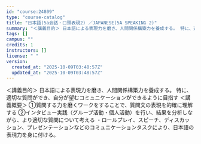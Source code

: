 ```yaml
---
id: "course:24809"
type: "course-catalog"
title: "日本語(5a会話・口頭表現2) ／JAPANESE(5A SPEAKING 2)"
summary: "＜講義目的＞ 日本語による表現力を磨き、人間関係構築力を養成する。 特に、適切な質問ができ、自分が望むコミュニケーションができるように目指す ＜講義概要＞ ①質問する力を磨くワークをすることで、質問文の表現を的確に理解する ②インタビュー実…"
tags: []
campus: ""
credits: 1
instructors: []
license: " "
version:
  created_at: "2025-10-09T03:48:57Z"
  updated_at: "2025-10-09T03:48:57Z"
---
```


＜講義目的＞ 日本語による表現力を磨き、人間関係構築力を養成する。 特に、適切な質問ができ、自分が望むコミュニケーションができるように目指す ＜講義概要＞ ①質問する力を磨くワークをすることで、質問文の表現を的確に理解する ②インタビュー実践（グループ活動・個人活動）を行い、結果を分析しながら、より適切な質問について考える ・ロールプレイ、スピーチ、ディスカッション、プレゼンテーションなどのコミュニケーションタスクにより、日本語の表現力を身に付ける。

